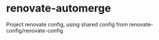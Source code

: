 # renovate-automerge

Project renovate config, using shared config from renovate-config/renovate-config
